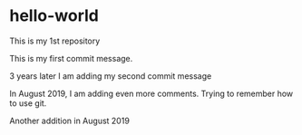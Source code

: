 # hello-world
This is my 1st repository

This is my first commit message.

3 years later I am adding my second commit message

In August 2019, I am adding even more comments. Trying to remember how to use git.

Another addition in August 2019
